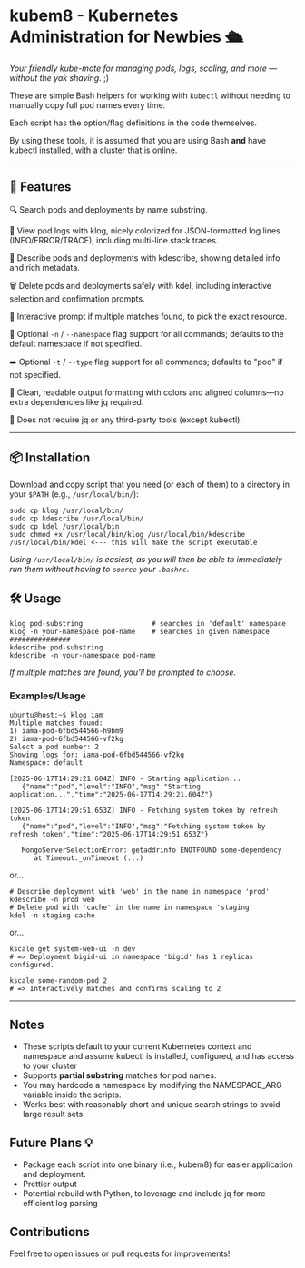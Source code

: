 # kubem8 - Kubernetes Administration for Newbies 🛳️
*Your friendly kube-mate for managing pods, logs, scaling, and more — without the yak shaving*. ;)

These are simple Bash helpers for working with `kubectl` without needing to manually copy full pod names every time.

Each script has the option/flag definitions in the code themselves.

By using these tools, it is assumed that you are using Bash **and** have kubectl installed, with a cluster that is online.

---

## 🧰 Features
🔍 Search pods and deployments by name substring.

🧾 View pod logs with klog, nicely colorized for JSON-formatted log lines (INFO/ERROR/TRACE), including multi-line stack traces.

📄 Describe pods and deployments with kdescribe, showing detailed info and rich metadata.

🗑️ Delete pods and deployments safely with kdel, including interactive selection and confirmation prompts.

🚀 Interactive prompt if multiple matches found, to pick the exact resource.

🧭 Optional `-n` / `--namespace` flag support for all commands; defaults to the default namespace if not specified.

➡️ Optional `-t` / `--type` flag support for all commands; defaults to "pod" if not specified.

🧼 Clean, readable output formatting with colors and aligned columns—no extra dependencies like jq required.

🚫 Does not require jq or any third-party tools (except kubectl).

---
## 📦 Installation
Download and copy script that you need (or each of them) to a directory in your `$PATH` (e.g., `/usr/local/bin/`):
```
sudo cp klog /usr/local/bin/
sudo cp kdescribe /usr/local/bin/
sudo cp kdel /usr/local/bin
sudo chmod +x /usr/local/bin/klog /usr/local/bin/kdescribe /usr/local/bin/kdel <--- this will make the script executable
```
_Using `/usr/local/bin/` is easiest, as you will then be able to immediately run them without having to `source` your `.bashrc`_.

## 🛠️ Usage
```
klog pod-substring                 # searches in 'default' namespace
klog -n your-namespace pod-name    # searches in given namespace
###############
kdescribe pod-substring
kdescribe -n your-namespace pod-name
```
*If multiple matches are found, you’ll be prompted to choose.*

### Examples/Usage
```
ubuntu@host:~$ klog iam
Multiple matches found:
1) iama-pod-6fbd544566-h9bm9
2) iama-pod-6fbd544566-vf2kg
Select a pod number: 2
Showing logs for: iama-pod-6fbd544566-vf2kg
Namespace: default

[2025-06-17T14:29:21.604Z] INFO - Starting application...
   {"name":"pod","level":"INFO","msg":"Starting application...","time":"2025-06-17T14:29:21.604Z"}

[2025-06-17T14:29:51.653Z] INFO - Fetching system token by refresh token
   {"name":"pod","level":"INFO","msg":"Fetching system token by refresh token","time":"2025-06-17T14:29:51.653Z"}

   MongoServerSelectionError: getaddrinfo ENOTFOUND some-dependency
      at Timeout._onTimeout (...)
```
or...
```
# Describe deployment with 'web' in the name in namespace 'prod'
kdescribe -n prod web
# Delete pod with 'cache' in the name in namespace 'staging'
kdel -n staging cache
```
or...
```
kscale get system-web-ui -n dev
# => Deployment bigid-ui in namespace 'bigid' has 1 replicas configured.

kscale some-random-pod 2
# => Interactively matches and confirms scaling to 2
```
---
## Notes
- These scripts default to your current Kubernetes context and namespace and assume kubectl is installed, configured, and has access to your cluster
- Supports **partial substring** matches for pod names.
- You may hardcode a namespace by modifying the NAMESPACE_ARG variable inside the scripts.
- Works best with reasonably short and unique search strings to avoid large result sets.

## Future Plans 💡
- Package each script into one binary (i.e., kubem8) for easier application and deployment.
- Prettier output
- Potential rebuild with Python, to leverage and include jq for more efficient log parsing

## Contributions
Feel free to open issues or pull requests for improvements!
